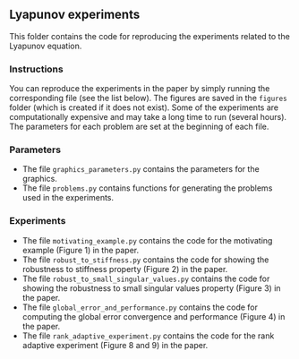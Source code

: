 ## Lyapunov experiments

This folder contains the code for reproducing the experiments related to the Lyapunov equation.

### Instructions

You can reproduce the experiments in the paper by simply running the corresponding file (see the list below).
The figures are saved in the `figures` folder (which is created if it does not exist).
Some of the experiments are computationally expensive and may take a long time to run (several hours).
The parameters for each problem are set at the beginning of each file.

### Parameters

- The file `graphics_parameters.py` contains the parameters for the graphics.
- The file `problems.py` contains functions for generating the problems used in the experiments.
  
### Experiments

- The file `motivating_example.py` contains the code for the motivating example (Figure 1) in the paper.
- The file `robust_to_stiffness.py` contains the code for showing the robustness to stiffness property (Figure 2) in the paper.
- The file `robust_to_small_singular_values.py` contains the code for showing the robustness to small singular values property (Figure 3) in the paper.
- The file `global_error_and_performance.py` contains the code for computing the global error convergence and performance (Figure 4) in the paper.
- The file `rank_adaptive_experiment.py` contains the code for the rank adaptive experiment (Figure 8 and 9) in the paper.
